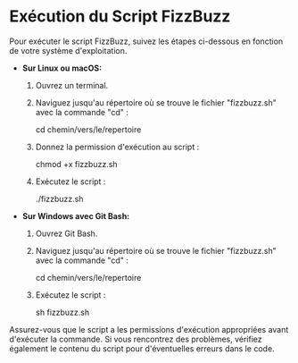 # Exécution du Script FizzBuzz

Pour exécuter le script FizzBuzz, suivez les étapes ci-dessous en fonction de votre système d'exploitation.

- **Sur Linux ou macOS:**
  1. Ouvrez un terminal.
  2. Naviguez jusqu'au répertoire où se trouve le fichier "fizzbuzz.sh" avec la commande "cd" :
    
     cd chemin/vers/le/repertoire
    
  3. Donnez la permission d'exécution au script :
  
     chmod +x fizzbuzz.sh
   
  4. Exécutez le script :
    
     ./fizzbuzz.sh


- **Sur Windows avec Git Bash:**
  1. Ouvrez Git Bash.
  2. Naviguez jusqu'au répertoire où se trouve le fichier "fizzbuzz.sh" avec la commande "cd" :
   
     cd chemin/vers/le/repertoire
 
  3. Exécutez le script :
   
     sh fizzbuzz.sh



Assurez-vous que le script a les permissions d'exécution appropriées avant d'exécuter la commande. Si vous rencontrez des problèmes, vérifiez également le contenu du script pour d'éventuelles erreurs dans le code.
